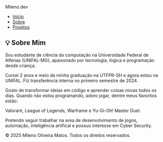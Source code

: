 <!DOCTYPE html>
<html lang="pt-BR">
<head>
  <meta charset="UTF-8" />
  <meta name="viewport" content="width=device-width, initial-scale=1.0" />
  <title>Sobre | Mileno Oliveira Matos</title>
  <link rel="stylesheet" href="assets/css/style.css" />
  <link href="https://fonts.googleapis.com/css2?family=Roboto:wght@300;500;700&display=swap" rel="stylesheet" />
</head>
<body>
  <nav>
    <div class="logo">Mileno.dev</div>
    <ul class="nav-links">
      <li><a href="index.html">Início</a></li>
      <li><a href="sobre.html" class="active">Sobre</a></li>
      <li><a href="projetos.html">Projetos</a></li>
    </ul>
  </nav>

  <canvas id="background-canvas"></canvas>

  <main class="container main-offset-top">
    <section>
      <h2>💡 Sobre Mim</h2>
      <p>Sou estudante de ciência da computação na Universidade Federal de Alfenas (UNIFAL-MG), apaixonado por tecnologia, lógica e programação desde criança.</p>
      <p>Cursei 2 anos e meio da minha graduação na UTFPR-SH e agora estou na UNIFAL. Fiz transferência interna no primeiro semestre de 2024.</p>
      <p>Gosto de transformar ideias em código e aprender coisas novas todos os dias. Quando não estou programando, adoro jogar, dentre meus favoritos estão:</p>
      <p>Valorant, League of Legends, Warframe e Yu-Gi-Oh! Master Duel.</p>
      <p>Pretendo seguir trabalhar na area de desenvolvimento de jogos, automação, inteligência artifical e possuo interesse em  Cyber Security.</p>
    </section>
  </main>

  <footer>
    <p>© 2025 Mileno Oliveira Matos. Todos os direitos reservados.</p>
  </footer>

  <script src="assets/js/welcome-animation.js"></script>
</body>
</html>

